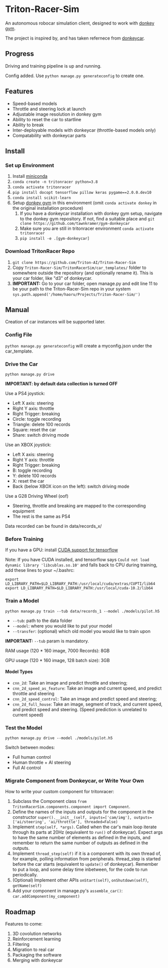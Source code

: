 # Triton-Racer-Sim
An autonomous robocar simulation client, designed to work with [donkey gym](https://github.com/tawnkramer/gym-donkeycar).

The project is inspired by, and has taken refernece from [donkeycar](https://www.donkeycar.com/).

## Progress
Driving and training pipeline is up and running.

Config added. Use `python manage.py generateconfig` to create one.

## Features
* Speed-based models
* Throttle and steering lock at launch
* Adjustable image resolution in donkey gym
* Ability to reset the car to startline
* Ability to break
* Inter-deployable models with donkeycar (throttle-based models only)
* Compatability with donkeycar parts

## Install

### Set up Environment
1. Install [miniconda](https://docs.conda.io/projects/conda/en/latest/user-guide/install/index.html)
2. `conda create -n tritonracer python=3.8`
3. `conda activate tritonracer`
4. `pip install docopt tensorflow pillow keras pygame==2.0.0.dev10`
5. `conda install scikit-learn`
6. Setup [donkey gym](http://docs.donkeycar.com/guide/simulator/#install) in this environment (omit `conda activate donkey` in the original installation procedure)
    1. If you have a donkeycar installation with donkey gym setup, navigate to the donkey gym repository. If not, find a suitable place and `git clone https://github.com/tawnkramer/gym-donkeycar`
    2. Make sure you are still in tritonracer environment `conda activate tritonracer`
    3. `pip install -e .[gym-donkeycar]`

### Download TritonRacer Repo
1. `git clone https://github.com/Triton-AI/Triton-Racer-Sim`
2. Copy `Triton-Racer-Sim/TritonRacerSim/car_templates/` folder to somewhere outside the repository (and optionally rename it). This is your car folder, like "d3" of donkeycar.
3. **IMPORTANT:** Go to your car folder, open manage.py and edit line 11 to be your path to the Triton-Racer-Sim repo in your system `sys.path.append('/home/haoru/Projects/Triton-Racer-Sim/')`

## Manual

Creation of car instances will be supported later.

### Config File
`python manage.py generateconfig` will create a myconfig.json under the car_template. 

### Drive the Car

`python manage.py drive`

**IMPORTANT: by default data collection is turned OFF**

Use a PS4 joystick:
* Left X axis: steering
* Right Y axis: throttle
* Right Trigger: breaking
* Circle: toggle recording
* Triangle: delete 100 records
* Square: reset the car
* Share: switch driving mode

Use an XBOX joystick:
* Left X axis: steering
* Right Y axis: throttle
* Right Trigger: breaking
* B: toggle recording
* Y: delete 100 records
* X: reset the car
* Back (below XBOX icon on the left): switch driving mode 

Use a G28 Driving Wheel (oof)
* Steering, throttle and breaking are mapped to the corresponding equipment
* The rest is the same as PS4

Data recorded can be found in data/records_x/

### Before Training

If you have a GPU: install [CUDA support for tensorflow](https://www.tensorflow.org/install/gpu)

Note: If you have CUDA installed, and tensorflow says `Could not load dynamic library 'libcublas.so.10'` and falls back to CPU during training, add these lines to your ~/.bashrc:

    export LD_LIBRARY_PATH=$LD_LIBRARY_PATH:/usr/local/cuda/extras/CUPTI/lib64
    export LD_LIBRARY_PATH=$LD_LIBRARY_PATH:/usr/local/cuda-10.2/lib64

### Train a Model

`python manage.py train --tub data/records_1 --model ./models/pilot.h5` 

* `--tub`: path to the data folder
* `--model`: where you would like to put your model
* `--transfer`: (optional) which old model you would like to train upon

**IMPORTANT:** `--tub` param is mandatory.

RAM usage (120 * 160 image, 7000 Records): 8GB

GPU usage (120 * 160 image, 128 batch size): 3GB

#### Model Types

* `cnn_2d`: Take an image and predict throttle and steering;
* `cnn_2d_speed_as_feature`: Take an image and current speed, and predict throttle and steering
* `cnn_2d_speed_control`: Take an image and predict speed and steering;
* `cnn_2d_full_house`: Take an image, segment of track, and current speed, and predict speed and steering. (Speed prediction is unrelated to current speed)

### Test the Model

`python manage.py drive --model ./models/pilot.h5`

Switch between modes:

* Full human control
* Human throttle + AI steering
* Full AI control

### Migrate Component from Donkeycar, or Write Your Own
How to write your custom component for tritonracer:

1. Subclass the Component class `from TritonRacerSim.components.component import Component`.
2. Define the names of the inputs and outputs for the component in the constructor `super().__init__(self, inputs=['cam/img'], outputs=['ai/steering', 'ai/throttle'], threaded=False)`
3. Implement `step(self, *args)`. Called when the car's main loop iterate through its parts at 20Hz (equivalent to `run()` of donkeycar). Expect args to have the same number of elements as defined in the inputs, and remember to return the same number of outputs as defined in the outputs.
4. Implement `thread_step(self)` if it is a component with its own thread of, for example, polling information from peripherals. thread_step is started before the car starts (equivalent to `update()` of donkeycar). Remember to put a loop, and some delay time inbetween, for the code to run periodically.
5. (Optional) Implement other APIs `onStart(self)`, `onShutdown(self)`, `getName(self)`
6. Add your component in manage.py's `assemble_car()`: `car.addComponent(my_component)`

## Roadmap
Features to come:
1. 3D covolution networks
2. Reinforcement learning
3. Filtering
4. Migration to real car
5. Packaging the software
6. Merging with donkeycar
